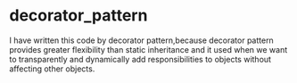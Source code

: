 # decorator_pattern

I have written this code by decorator pattern,because decorator pattern provides greater flexibility than static inheritance and it used when we want to transparently and dynamically add responsibilities to objects without affecting other objects. 

